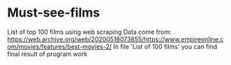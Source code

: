 # Must-see-films
List of top 100 films using web scraping
Data come from: https://web.archive.org/web/20200518073855/https://www.empireonline.com/movies/features/best-movies-2/
In file 'List of 100 films' you can find final result of program work
